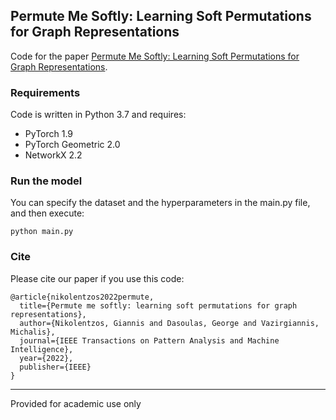 ## Permute Me Softly: Learning Soft Permutations for Graph Representations
Code for the paper [Permute Me Softly: Learning Soft Permutations for Graph Representations](https://arxiv.org/pdf/2110.01872v1.pdf).

### Requirements
Code is written in Python 3.7 and requires:
* PyTorch 1.9
* PyTorch Geometric 2.0
* NetworkX 2.2

### Run the model
You can specify the dataset and the hyperparameters in the main.py file, and then execute:

```
python main.py
```

### Cite
Please cite our paper if you use this code:
```
@article{nikolentzos2022permute,
  title={Permute me softly: learning soft permutations for graph representations},
  author={Nikolentzos, Giannis and Dasoulas, George and Vazirgiannis, Michalis},
  journal={IEEE Transactions on Pattern Analysis and Machine Intelligence},
  year={2022},
  publisher={IEEE}
}
```

-----------

Provided for academic use only
